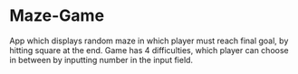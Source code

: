 # Maze-Game

App which displays random maze in which player must reach final goal, by hitting square at the end. Game has 4 difficulties, which player can choose in between by inputting number in the input field.
